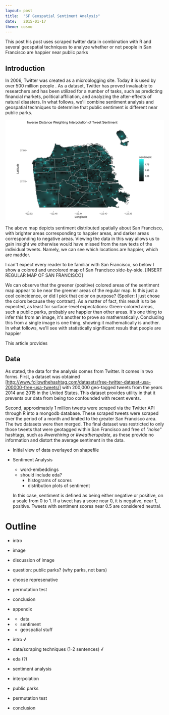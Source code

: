 ```yaml
---
layout: post
title:  "SF Geospatial Sentiment Analysis"
date:   2015-01-17
theme: cosmo
---
```


<p class="intro"><span class="dropcap">T</span>his post his post uses scraped twitter data in combination with R and several geospatial techniques to analyze whether or not people in San Francisco are happier near public parks</p>

## Introduction

In 2006, Twitter was created as a microblogging site. Today it is used by over 500 million people . As a dataset, Twitter has proved invaluable to researchers and has been utilized for a number of tasks, such as predicting financial markets, political affiliation, and analyzing the after-effects of natural disasters.  In what follows, we'll combine sentiment analysis and geospatial techniques to determine that public sentiment is different near public parks.

<img src="/images/idw_interpolation_plot.png" />

The above map depicts sentiment distributed spatially about San Francisco, with brighter areas corresponding to happier areas, and darker areas corresponding to negative areas. Viewing the data in this way allows us to gain insight we otherwise would have missed from the raw texts of the individual tweets. Namely, we can see which locations are happier, which are madder.

I can't expect every reader to be familiar with San Francisco, so below I show a colored and uncolored map of San Francisco side-by-side.
[INSERT REGULAR MAP OF SAN FRANCISCO]

We can observe that the greener (positive) colored areas of the sentiment map appear to be near the greener areas of the regular map. Is this just a cool coincidence, or did I pick that color on purpose? (Spoiler: I just chose the colors because they contrast). As a matter of fact, this result is to be expected, as least for surface-level expectations: Green-colored areas, such a public parks, probably are happier than other areas. It's one thing to infer this from an image, it's another to prove so mathematically. Concluding this from a single image is one thing, showing it mathematically is another.
In what follows, we'll see with statistically significant resuls that people are happier 

This article provides 



## Data

As stated, the data for the analysis comes from Twitter. It comes in two forms. First, a dataset was obtained [http://www.followthehashtag.com/datasets/free-twitter-dataset-usa-200000-free-usa-tweets/] with 200,000 geo-tagged tweets from the years 2014 and 2015 in the United States. This dataset provides utility in that it prevents our data from being too confounded with recent events.

Second, approximately 1 million tweets were scraped via the Twitter API through R into a mongodb database. These scraped tweets were scraped over the period of a month and limited to the greater San Francisco area. The two datasets were then merged. The final dataset was restricted to only those tweets that were geotagged within San Francisco and free of *"noise"* hashtags, such as *#werehiring* or *#weatherupdate*, as these provide no information and distort the average sentiment in the data. 

* Initial view of data overlayed on shapefile

* Sentiment Analysis
  - word-embeddings
  - should include eda?
      - histograms of scores
      - distribution plots of sentiment
      
  In this case, sentiment is defined as being either negative or positive, on a scale from 0 to 1. If a tweet has a score near 0, it is negative, near 1, positive. Tweets with sentiment scores near 0.5 are considered neutral.




# Outline

* intro
* image
* discussion of image
* question: public parks? (why parks, not bars)
* choose represenative
* permutation test
* conclusion
* appendix
*   - data
*   - sentiment
*   - geospatial stuff

* intro  √
* data/scraping techniques (1-2 sentences)  √
* eda (?)
* sentiment analysis
* interpolation
* public parks
* permutation test
* conclusion

